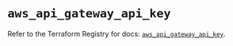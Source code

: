 # `aws_api_gateway_api_key`

Refer to the Terraform Registry for docs: [`aws_api_gateway_api_key`](https://registry.terraform.io/providers/hashicorp/aws/6.9.0/docs/resources/api_gateway_api_key).
